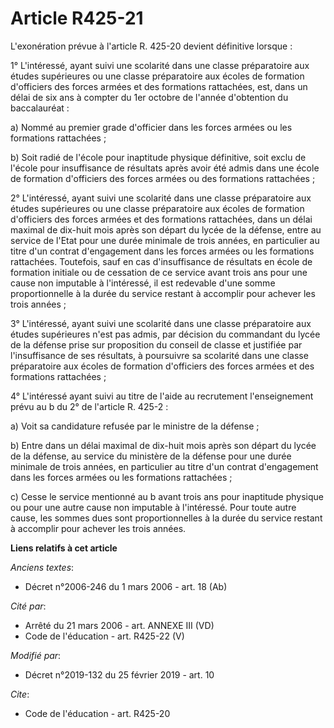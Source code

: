 # Article R425-21

L'exonération prévue à l'article R. 425-20 devient définitive lorsque :

1° L'intéressé, ayant suivi une scolarité dans une classe préparatoire aux études supérieures ou une classe préparatoire aux
écoles de formation d'officiers des forces armées et des formations rattachées, est, dans un délai de six ans à compter du
1er octobre de l'année d'obtention du baccalauréat :

a) Nommé au premier grade d'officier dans les forces armées ou les formations rattachées ;

b) Soit radié de l'école pour inaptitude physique définitive, soit exclu de l'école pour insuffisance de résultats après
avoir été admis dans une école de formation d'officiers des forces armées ou des formations rattachées ;

2° L'intéressé, ayant suivi une scolarité dans une classe préparatoire aux études supérieures ou une classe préparatoire aux
écoles de formation d'officiers des forces armées et des formations rattachées, dans un délai maximal de dix-huit mois après
son départ du lycée de la défense, entre au service de l'Etat pour une durée minimale de trois années, en particulier au
titre d'un contrat d'engagement dans les forces armées ou les formations rattachées. Toutefois, sauf en cas d'insuffisance de
résultats en école de formation initiale ou de cessation de ce service avant trois ans pour une cause non imputable à
l'intéressé, il est redevable d'une somme proportionnelle à la durée du service restant à accomplir pour achever les trois
années ;

3° L'intéressé, ayant suivi une scolarité dans une classe préparatoire aux études supérieures n'est pas admis, par décision
du commandant du lycée de la défense prise sur proposition du conseil de classe et justifiée par l'insuffisance de ses
résultats, à poursuivre sa scolarité dans une classe préparatoire aux écoles de formation d'officiers des forces armées et
des formations rattachées ;

4° L'intéressé ayant suivi au titre de l'aide au recrutement l'enseignement prévu au b du 2° de l'article R. 425-2 :

a) Voit sa candidature refusée par le ministre de la défense ;

b) Entre dans un délai maximal de dix-huit mois après son départ du lycée de la défense, au service du ministère de la
défense pour une durée minimale de trois années, en particulier au titre d'un contrat d'engagement dans les forces armées ou
les formations rattachées ;

c) Cesse le service mentionné au b avant trois ans pour inaptitude physique ou pour une autre cause non imputable à
l'intéressé. Pour toute autre cause, les sommes dues sont proportionnelles à la durée du service restant à accomplir pour
achever les trois années.

**Liens relatifs à cet article**

_Anciens textes_:

  - Décret n°2006-246 du 1 mars 2006 - art. 18 (Ab)

_Cité par_:

  - Arrêté du 21 mars 2006 - art. ANNEXE III (VD)
  - Code de l'éducation - art. R425-22 (V)

_Modifié par_:

  - Décret n°2019-132 du 25 février 2019 - art. 10

_Cite_:

  - Code de l'éducation - art. R425-20

